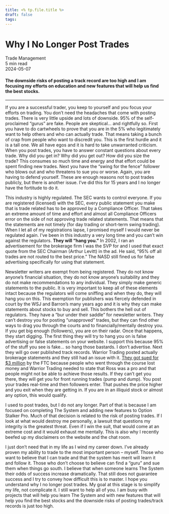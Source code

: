 ```yaml
---
title: <% tp.file.title %>
draft: false
tags:
---
```


<div class="bg-secondary">
<h1 class="py-5 ms-3 ms-md-4 my-0">Why I No Longer Post Trades</h1>
</div>
<div class="d-flex align-items-center flex-wrap text-muted ps-3 ps-md-4 py-3 border-top border-bottom">
<div class="border-end pe-3 me-3">
<span class="badge bg-faded-primary text-primary">
Trade Management </span>
</div>
<div class="fs-sm pe-3 border-end me-3">5 min read</div>
<div class="fs-sm">
2024-05-07 </div>
</div>
<section class="px-3 px-md-4 py-4">
<h4 class="wp-block-heading">The downside risks of posting a track record are too high and I am focusing my efforts on education and new features that will help us find the best stocks.</h4>
<hr class="wp-block-separator has-alpha-channel-opacity">
<p>If you are a successful trader, you keep to yourself and you focus your efforts on trading. You don’t need the headaches that come with posting trades. There is very little upside and lots of downside. 95% of the self-proclaimed “gurus” are fake. People are skeptical… and rightfully so. First you have to do cartwheels to prove that you are in the 5% who legitimately want to help others and who can actually trade. That means taking a bunch of crap from people who want to discredit you. This is the first hurdle and it is a tall one. We all have egos and it is hard to take unwarranted criticism. When you post trades, you have to answer constant questions about every trade. Why did you get in? Why did you get out? How did you size the trade? This consumes so much time and energy and that effort could be spent finding new trades. Next you have the “swing for the fence” follower who blows out and who threatens to sue you or worse. Again, you are having to defend yourself. These are enough reasons not to post trades publicly, but there is another issue. I’ve did this for 15 years and I no longer have the fortitude to do it.</p>
<p>This industry is highly regulated. The SEC wants to control everyone. If you are registered (licensed) with the SEC, every public statement you make that is trade related has to be approved by a Compliance Officer. That takes an extreme amount of time and effort and almost all Compliance Officers error on the side of not approving trade related statements. That means that the statements are not timely (for day trading or short-term swing trading). When I let all of my registrations lapse, I promised myself I would never be regulated again. I’ve been in this industry a very long time and you can’t win against the regulators. <strong>They will “hang you.”</strong> In 2002, I ran an advertisement for the brokerage firm I was the SVP for and I used that exact quote from the SEC Chairman (Arthur Levitt) in the ad. He said, “95% off all trades are not routed to the best price.” The NASD still fined us for false advertising specifically for using that statement.</p>
<p>Newsletter writers are exempt from being registered. They do not know anyone’s financial situation, they do not know anyone’s suitability and they do not make recommendations to any individual. They simply make generic statements to the public. It is very important to keep all of these elements intact because the regulators will come sniffing and when they do, they will hang you on this. This exemption for publishers was fiercely defended in court by the WSJ and Barron’s many years ago and it is why they can make statements about stocks to buy and sell. This bothers the hell out of regulators. They have a “bur under their saddle” for newsletter writers. They can’t destroy you for posting “unapproved” trades, but they can find other ways to drag you through the courts and to financially/mentally destroy you. If you get big enough (followers), you are on their radar. Once that happens, they start digging. The first thing they will try to hang you on is false advertising or false statements on your website. I support this because 95% of the stuff you see is fake… so hang those bastards. I don’t advertise. Next they will go over published track records. Warrior Trading posted actually brokerage statements and they still had an issue with it.&nbsp;<a href="https://www.ftc.gov/news-events/news/press-releases/2023/01/ftc-returns-more-29-million-consumers-harmed-warrior-trading" target="_blank" rel="noopener">They got sued for $3 million</a>&nbsp;by the FTC because people who went through the course lost money and Warrior Trading needed to state that Ross was a pro and that people might not be able to achieve those results. If they can’t get you there, they will get you for front running trades (pump and dump). You post your trades real-time and then followers enter. That pushes the price higher and you exit when they are getting in. If you are in an illiquid stock or almost any option, this would qualify.</p>
<p>I used to post trades, but I do not any longer. Part of that is because I am focused on completing The System and adding new features to Option Stalker Pro. Much of that decision is related to the risk of posting trades. If I look at what would destroy me personally, a lawsuit that questions my integrity is the greatest threat. Even if I win the suit, that would come at an extreme cost and it would exhaust me mentally. This is also why I recently beefed up my disclaimers on the website and the chat room.</p>
<p>I just don’t need that in my life as I wind my career down. I’ve already proven my ability to trade to the most important person – myself. Those who want to believe that I can trade and that the system has merit will learn it and follow it. Those who don’t choose to believe can find a “guru” and sue them when things go south. I believe that when someone learns The System their odds of success increase dramatically. That still does not guarantee success and I try to convey how difficult this is to master. I hope you understand why I no longer post trades. My goal at this stage is to simplify my life, not complicate it. I still want to help all of you. I am busy with projects that will help you learn The System and with new features that will help you find the best stocks and the downside risks of posting trades/track records is just too high.</p>
</section>
